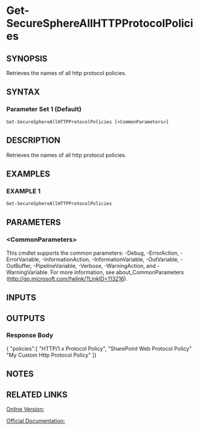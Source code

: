 ﻿# Get-SecureSphereAllHTTPProtocolPolicies

## SYNOPSIS
Retrieves the names of all http protocol policies.

## SYNTAX

### Parameter Set 1 (Default)
```
Get-SecureSphereAllHTTPProtocolPolicies [<CommonParameters>]
```

## DESCRIPTION
Retrieves the names of all http protocol policies.

## EXAMPLES

### EXAMPLE 1

```powershell
Get-SecureSphereAllHTTPProtocolPolicies
```

## PARAMETERS

### \<CommonParameters\>
This cmdlet supports the common parameters: -Debug, -ErrorAction, -ErrorVariable, -InformationAction, -InformationVariable, -OutVariable, -OutBuffer, -PipelineVariable, -Verbose, -WarningAction, and -WarningVariable. For more information, see about_CommonParameters (http://go.microsoft.com/fwlink/?LinkID=113216).

## INPUTS

## OUTPUTS

### Response Body
{
"policies":[
"HTTP/1.x Protocol Policy",
"SharePoint Web Protocol Policy"
"My Custom Http Protocol Policy"
]}

## NOTES

## RELATED LINKS

[Online Version:](https://github.com/akshinmustafayev/Documentation/MD)

[Official Documentation:](https://docs.imperva.com/bundle/v13.6-api-reference-guide/page/70356.htm)



